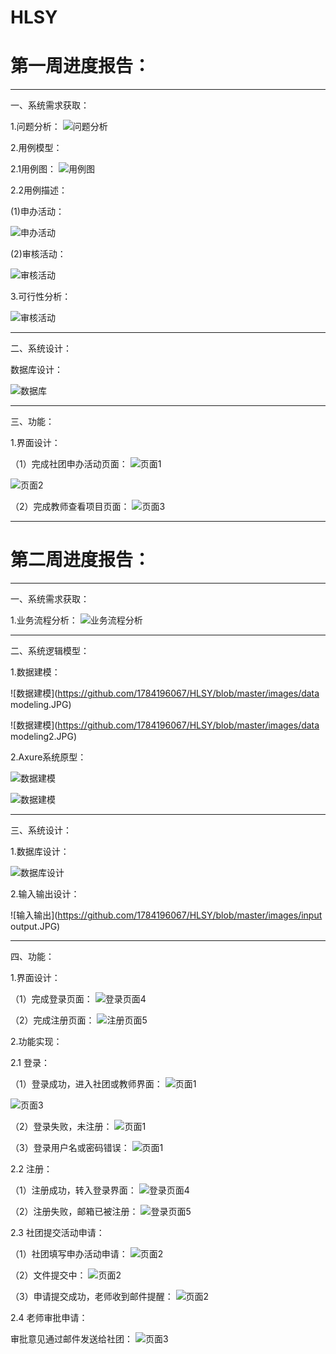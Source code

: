 # HLSY
# 第一周进度报告：

***

一、系统需求获取：



1.问题分析：
![问题分析](https://github.com/1784196067/HLSY/blob/master/images/wmjz.png)


2.用例模型：


2.1用例图：
![用例图](https://github.com/1784196067/HLSY/blob/master/images/ylt.png)


2.2用例描述：


(1)申办活动：


![申办活动](https://github.com/1784196067/HLSY/blob/master/images/ylms1.png)


(2)审核活动：


![审核活动](https://github.com/1784196067/HLSY/blob/master/images/ylms2.png)


3.可行性分析：


![审核活动](https://github.com/1784196067/HLSY/blob/master/images/kxxfx.png)

***

二、系统设计：


数据库设计：


![数据库](https://github.com/1784196067/HLSY/blob/master/images/sjk.jpg)

***

三、功能：


1.界面设计：


（1）完成社团申办活动页面：
![页面1](https://github.com/1784196067/HLSY/blob/master/images/stsbhd1.png)


![页面2](https://github.com/1784196067/HLSY/blob/master/images/stsbhd2.jpg)


（2）完成教师查看项目页面：
![页面3](https://github.com/1784196067/HLSY/blob/master/images/jsym.png)


***



# 第二周进度报告：

***

一、系统需求获取：



1.业务流程分析：
![业务流程分析](https://github.com/1784196067/HLSY/blob/master/images/ywlc.png)

***

二、系统逻辑模型：


1.数据建模：


![数据建模](https://github.com/1784196067/HLSY/blob/master/images/data modeling.JPG)


![数据建模](https://github.com/1784196067/HLSY/blob/master/images/data modeling2.JPG)


2.Axure系统原型：


![数据建模](https://github.com/1784196067/HLSY/blob/master/images/xtyx.JPG)



![数据建模](https://github.com/1784196067/HLSY/blob/master/images/xtyx2.JPG)


***

三、系统设计：


1.数据库设计：


![数据库设计](https://github.com/1784196067/HLSY/blob/master/images/sjksj.JPG)


2.输入输出设计：


![输入输出](https://github.com/1784196067/HLSY/blob/master/images/input output.JPG)


***

四、功能：


1.界面设计：


（1）完成登录页面：
![登录页面4](https://github.com/1784196067/HLSY/blob/master/images/login.jpg)


（2）完成注册页面：
![注册页面5](https://github.com/1784196067/HLSY/blob/master/images/register.png)


2.功能实现：


2.1 登录：


（1）登录成功，进入社团或教师界面：
![页面1](https://github.com/1784196067/HLSY/blob/master/images/stsbhd1.png)


![页面3](https://github.com/1784196067/HLSY/blob/master/images/jsym.png)


（2）登录失败，未注册：
![页面1](https://github.com/1784196067/HLSY/blob/master/images/bcz.jpg)


（3）登录用户名或密码错误：
![页面1](https://github.com/1784196067/HLSY/blob/master/images/error.jpg)


2.2 注册：


（1）注册成功，转入登录界面：
![登录页面4](https://github.com/1784196067/HLSY/blob/master/images/login.jpg)


（2）注册失败，邮箱已被注册：
![登录页面5](https://github.com/1784196067/HLSY/blob/master/images/yzc.png)


2.3 社团提交活动申请：


（1）社团填写申办活动申请：
![页面2](https://github.com/1784196067/HLSY/blob/master/images/stsbhd2.jpg)


（2）文件提交中：
![页面2](https://github.com/1784196067/HLSY/blob/master/images/tjz.jpg)


（3）申请提交成功，老师收到邮件提醒：
![页面2](https://github.com/1784196067/HLSY/blob/master/images/email.png)

2.4 老师审批申请：


审批意见通过邮件发送给社团：
![页面3](https://github.com/1784196067/HLSY/blob/master/images/email2.png)

